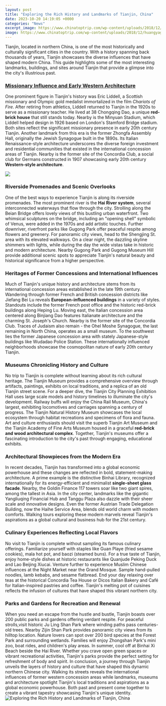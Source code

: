 ```yaml
---
layout: post
title: "Exploring the Rich History and Landmarks of Tianjin, China"
date: 2023-10-20 14:19:05 +0000
categories: "News"
excerpt_image: https://www.chinatoptrip.com/wp-content/uploads/2018/12/huangyaguan-great-wall-tianjin.jpg
image: https://www.chinatoptrip.com/wp-content/uploads/2018/12/huangyaguan-great-wall-tianjin.jpg
---
```


Tianjin, located in northern China, is one of the most historically and culturally significant cities in the country. With a history spanning back thousands of years, Tianjin showcases the diverse influences that have shaped modern China. This guide highlights some of the most interesting landmarks, buildings, and sites around Tianjin that provide a glimpse into the city's illustrious past.
### [Missionary Influence and Early Western Architecture](https://thetopnews.github.io/why-clothing-choice-shouldn-t-define-a-person/)
One prominent figure in Tianjin's history was Eric Liddell, a Scottish missionary and Olympic gold medalist immortalized in the film _Chariots of Fire_. After retiring from athletics, Liddell returned to Tianjin in the 1920s to serve as a missionary teacher. He lived at 38 Chongqing Dao, a unique **red-brick house** that still stands today. Nearby is the Minyuan Stadium, which Liddell helped design in 1926 based on London's Stamford Bridge stadium. Both sites reflect the significant missionary presence in early 20th century Tianjin. 
Another landmark from this era is the former Zhongfa Assembly Hall, originally the Jewish Synagogue built in the 1890s. Its Italian Renaissance-style architecture underscores the diverse foreign investment and residential communities that existed in the international concession areas of Tianjin. Nearby is the former site of the Concordia Club, a social club for Germans constructed in 1907 showcasing early 20th century **Western-style architecture**.

![](https://www.globaltimes.cn/Portals/0/attachment/2017/2017-08-24/dc109d05-848a-4d9d-909d-71ea5e21f74b.jpg)
### **Riverside Promenades and Scenic Overlooks** 
One of the best ways to experience Tianjin is along its riverside promenades. The most prominent river is the **Hai River system**, several interconnected waterways that flow through the city. Strolling along the Beian Bridge offers lovely views of this bustling urban waterfront. Two whimsical sculptures on the bridge, including an "opening shell" symbolic of Venus, were added in the 1970s and add artistic touches. Further downriver, riverfront parks like Gugong Park offer peaceful respite among flowers and greenery.
For panoramic city views, head to the Shengjing St. area with its elevated walkways. On a clear night, the dazzling skyline shimmers with lights, while during the day the wide vistas take in historic and modern architecture. Nearby Gugong Park and Gugong Museum Hill provide additional scenic spots to appreciate Tianjin's natural beauty and historical significance from a higher perspective.
### **Heritages of Former Concessions and International Influences**  
Much of Tianjin's unique history and architecture stems from its international concession areas established in the late 19th century. Wandering through former French and British concession districts like Jiefang Bei Lu reveals **European-influenced buildings** in a variety of styles. Standouts include the former French post office and the historic red-brick buildings along Heping Lu. Moving east, the Italian concession area centered along Binjiang Dao features Italianate architecture and the charming St. Joseph's Church. Nearby is the former site of the Concordia Club.
Traces of Judaism also remain - the Ohel Moshe Synagogue, the last remaining in North China, operates as a small museum. To the southwest lies the former Japanese concession area with stately Japanese-style buildings like Wudadao Police Station. These internationally influenced neighborhoods showcase the cosmopolitan nature of early 20th century Tianjin.
### **Museums Chronicling History and Culture**  
No trip to Tianjin is complete without learning about its rich cultural heritage. The Tianjin Museum provides a comprehensive overview through artifacts, paintings, exhibits on local traditions, and a replica of an old Tianjin street scene. For a deeper dive, the Tianjin City Planning Exhibition Hall uses large scale models and history timelines to illuminate the city's development. Railway buffs will enjoy the China Rail Museum, China's largest, exhibiting locomotives and carriages spanning a century of progress.
The Tianjin Natural History Museum showcases the local ecosystem through habitat recreations and specimens of flora and fauna. Art and culture enthusiasts should visit the superb Tianjin Art Museum and the Tianjin Academy of Fine Arts Museum housed in a graceful **red-brick and wood architectural complex**. Together, Tianjin's museums offer a fascinating introduction to the city's past through engaging, educational exhibits.
### **Architectural Showpieces from the Modern Era**
In recent decades, Tianjin has transformed into a global economic powerhouse and these changes are reflected in bold, statement-making architecture. A prime example is the distinctive Binhai Library, recognized internationally for its energy-efficient and minimalist **single-sheet glass facade**. Nearby, the Goldin Finance 117 towers soar like two giant spires, among the tallest in Asia.
In the city center, landmarks like the gigantic Yangliuqing Financial Hub and Tanggu Plaza also dazzle with their sheer scale and innovative designs. Even the former Austrian Trade Delegation Building, now the Haihe Service Area, blends old world charm with modern comforts. Walking tours exploring these modern marvels reveal Tianjin's aspirations as a global cultural and business hub for the 21st century. 
### **Culinary Experiences Reflecting Local Flavors**
No visit to Tianjin is complete without sampling its famous culinary offerings. Familiarize yourself with staples like Guan Playe (fried sesame cookies), mala hot pot, and baozi (steamed buns). For a true taste of Tianjin, enjoy home-style dishes at historic restaurants like Quanjude Peking Duck and Lao Beijing Xiucai. 
Venture further to experience Muslim Chinese influences at the Night Market near the Grand Mosque. Sample hand-pulled noodles, lamb kebabs, and sesame flatbread. End your day relaxing over teas at the historical Concordia Tea House or Dicos Italian Bakery and Café for Italian-inspired pastries and coffee. Tianjin's melting pot of cuisines reflects the infusion of cultures that have shaped this vibrant northern city.
### **Parks and Gardens for Recreation and Renewal**
When you need an escape from the hustle and bustle, Tianjin boasts over 200 public parks and gardens offering verdant respite. For peaceful strolls,visit historic Ju Ling Shan Park where winding paths pass centuries-old trees. Nearby Zijin Shan Park provides panoramic city views from its hilltop location. 
Nature lovers can spot over 200 bird species at the Forest Park and surrounding wetlands. Families will enjoy Zhongshan Park's mini zoo, boat rides, and children's play areas. In summer, cool off at Binhai Xi Beach beside the Hai River. Whether you crave open green spaces or vibrant recreational activities, Tianjin's parks provide the perfect setting for refreshment of body and spirit.
In conclusion, a journey through Tianjin unveils the layers of history and culture that have shaped this dynamic northern Chinese city. Walking its streets reveals the international influences of former western concession areas while landmarks, museums and architecture spotlight Tianjin's local traditions and aspirations as a global economic powerhouse. Both past and present come together to create a vibrant tapestry showcasing Tianjin's unique identity.
![Exploring the Rich History and Landmarks of Tianjin, China](https://www.chinatoptrip.com/wp-content/uploads/2018/12/huangyaguan-great-wall-tianjin.jpg)
